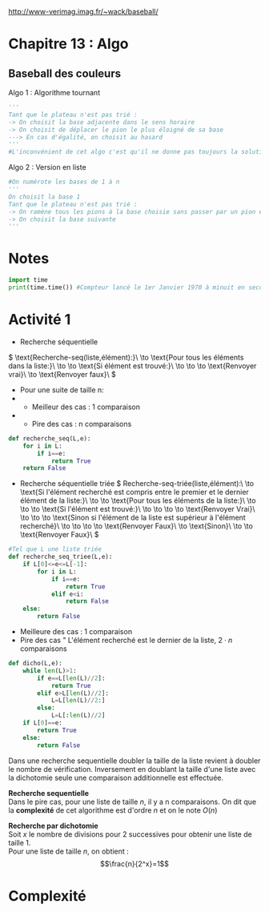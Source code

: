 http://www-verimag.imag.fr/~wack/baseball/
# Chapitre 13 : Algo
## Baseball des couleurs

Algo 1 : Algorithme tournant
```python
'''
Tant que le plateau n'est pas trié :
-> On choisit la base adjacente dans le sens horaire
-> On choisit de déplacer le pion le plus éloigné de sa base
---> En cas d'égalité, on choisit au hasard
'''
#L'inconvénient de cet algo c'est qu'il ne donne pas toujours la solution auquel cas il boucle à l'infini
```

Algo 2 : Version en liste
```python
#On numérote les bases de 1 à n
'''
On choisit la base 1
Tant que le plateau n'est pas trié :
-> On ramène tous les pions à la base choisie sans passer par un pion entre la dernière et la première base
-> On choisit la base suivante
'''
```
# Notes
```python
import time
print(time.time()) #Compteur lancé le 1er Janvier 1970 à minuit en secondes
```
# Activité 1

-  Recherche séquentielle

$
\text{Recherche-seq(liste,élément):}\\
\to \text{Pour tous les éléments dans la liste:}\\
\to \to \text{Si élément est trouvé:}\\
\to \to \to \text{Renvoyer vrai}\\
\to \text{Renvoyer faux}\\
$
- Pour une suite de taille n:
- - Meilleur des cas : 1 comparaison
- - Pire des cas : n comparaisons

```python
def recherche_seq(L,e):
    for i in L:
        if i==e:
            return True
    return False
```

- Recherche séquentielle triée
$
Recherche-seq-triée(liste,élément):\\
\to \text{Si l'élément recherché est compris entre le premier et le dernier élément de la liste:}\\
\to \to \text{Pour tous les éléments de la liste:}\\
\to \to \to \text{Si l'élément est trouvé:}\\
\to \to \to \to \text{Renvoyer Vrai}\\
\to \to \to \text{Sinon si l'élément de la liste est supérieur à l'élément recherché}\\
\to \to \to \to  \text{Renvoyer Faux}\\
\to \text{Sinon}\\
\to \to \text{Renvoyer Faux}\\
$

```python
#Tel que L une liste triée
def recherche_seq_triee(L,e):
    if L[0]<=e<=L[-1]:
        for i in L:
            if i==e:
                return True
            elif e<i:
                return False
    else:
        return False
```

- Meilleure des cas : 1 comparaison
- Pire des cas " L'élément recherché est le dernier de la liste, $2 \cdot n$ comparaisons

```python
def dicho(L,e):
    while len(L)>1:
        if e==L[len(L)//2]:
            return True
        elif e>L[len(L)//2]:
            L=L[len(L)//2:]
        else:
            L=L[:len(L)//2]
    if L[0]==e:
        return True
    else:
        return False

```

Dans une recherche sequentielle doubler la taille de la liste revient à doubler le nombre de vérification. Inversement en doublant la taille d'une liste avec la dichotomie seule une comparaison additionnelle est effectuée.

__<underline>Recherche sequentielle</underline>__<br>
Dans le pire cas, pour une liste de taille $n$, il y a n comparaisons. On dit que la __complexité__ de cet algorithme est d'ordre $n$ et on le note $O(n)$

__<underline>Recherche par dichotomie</underline>__<br>
Soit $x$ le nombre de divisions pour 2 successives pour obtenir une liste de taille $1$.<br>
Pour une liste de taille $n$, on obtient :
$$\frac{n}{2^x}=1$$


# Complexité


